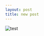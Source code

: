 ```yaml
---
layout: post
title: new post
---
```



![test](https://cloud.githubusercontent.com/assets/26436995/24452442/37570c90-14be-11e7-9c50-750dd6199a5b.jpg)

